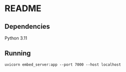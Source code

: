 # README

## Dependencies
Python 3.11

## Running

```
uvicorn embed_server:app --port 7000 --host localhost
```
